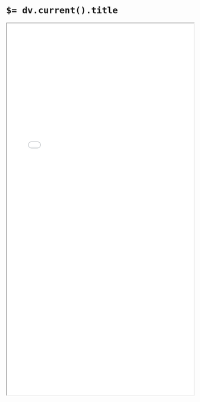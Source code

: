 # `$= dv.current().title`
<iframe src="{{ wikiUrl }}" style="width: 100%; height: 1000px;"></iframe>